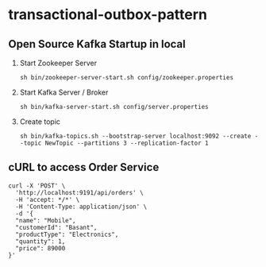 # transactional-outbox-pattern



## Open Source Kafka Startup in local ##

1. Start Zookeeper Server

   ```sh bin/zookeeper-server-start.sh config/zookeeper.properties```

2. Start Kafka Server / Broker

   ```sh bin/kafka-server-start.sh config/server.properties```

3. Create topic

   ```sh bin/kafka-topics.sh --bootstrap-server localhost:9092 --create --topic NewTopic --partitions 3 --replication-factor 1```

## cURL to access Order Service ##

```
curl -X 'POST' \
  'http://localhost:9191/api/orders' \
  -H 'accept: */*' \
  -H 'Content-Type: application/json' \
  -d '{
  "name": "Mobile",
  "customerId": "Basant",
  "productType": "Electronics",
  "quantity": 1,
  "price": 89000
}'
```